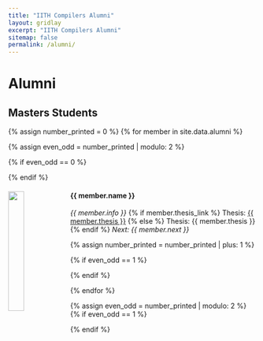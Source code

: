 ```yaml
---
title: "IITH Compilers Alumni"
layout: gridlay
excerpt: "IITH Compilers Alumni"
sitemap: false
permalink: /alumni/
---
```


# Alumni

## Masters Students
{% assign number_printed = 0 %}
{% for member in site.data.alumni %}

{% assign even_odd = number_printed | modulo: 2 %}

{% if even_odd == 0 %}
<div class="row">
{% endif %}

<div class="col-sm-6 clearfix">
  <img src="{{ site.url }}{{ site.baseurl }}/images/teampic/{{ member.photo }}" class="img-responsive" object-fit="scale-down" width="25%" height="auto" style="float: left">
  <h4>{{ member.name }}</h4>
  <p class="right">
  <i>{{ member.info }}</i>
  {% if member.thesis_link %}
  Thesis: <a href="{{ member.thesis_link }}" target="_blank">{{ member.thesis }}</a>
  {% else %}
  Thesis: {{ member.thesis }}
  {% endif %}
  <i>Next: {{ member.next }}</i>
  </p>
</div>

{% assign number_printed = number_printed | plus: 1 %}

{% if even_odd == 1 %}
</div>
{% endif %}

{% endfor %}

{% assign even_odd = number_printed | modulo: 2 %}
{% if even_odd == 1 %}
</div>
{% endif %}

<br/>






